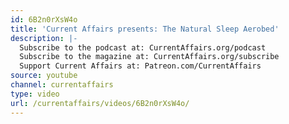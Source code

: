 ```yaml
---
id: 6B2n0rXsW4o
title: 'Current Affairs presents: The Natural Sleep Aerobed'
description: |-
  Subscribe to the podcast at: CurrentAffairs.org/podcast
  Subscribe to the magazine at: CurrentAffairs.org/subscribe
  Support Current Affairs at: Patreon.com/CurrentAffairs
source: youtube
channel: currentaffairs
type: video
url: /currentaffairs/videos/6B2n0rXsW4o/
---
```

